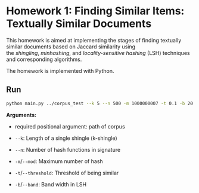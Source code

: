 # Homework 1: Finding Similar Items: Textually Similar Documents

This homework is aimed at implementing the stages of finding textually similar documents based on Jaccard similarity using the *shingling*, *minhashing*, and *locality-sensitive hashing* (LSH) techniques and corresponding algorithms.

The homework is implemented with Python.

## Run

```bash
python main.py ../corpus_test --k 5 --n 500 -m 1000000007 -t 0.1 -b 20
```

**Arguments:**

- required positional argument: path of corpus

- `--k`: Length of a single shingle (k-shingle)

- `--n`: Number of hash functions in signature

- `-m`/`--mod`: Maximum number of hash

- `-t`/`--threshold`: Threshold of being similar

- `-b`/`--band`: Band width in LSH


